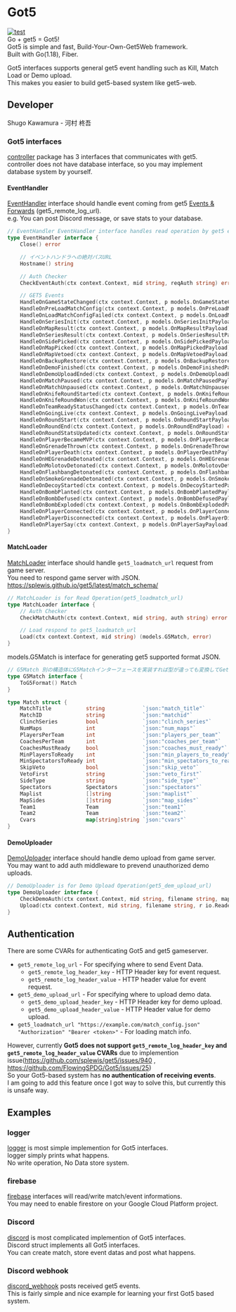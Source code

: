 # Got5
[![test](https://github.com/FlowingSPDG/Got5/actions/workflows/dagger.yml/badge.svg)](https://github.com/FlowingSPDG/Got5/actions/workflows/dagger.yml)  
Go + get5 = Got5!  
Got5 is simple and fast, Build-Your-Own-Get5Web framework.  
Built with Go(1.18), Fiber.

Got5 interfaces supports general get5 event handling such as Kill, Match Load or Demo upload.  
This makes you easier to build get5-based system like get5-web.  

## Developer
Shugo Kawamura - 河村 柊吾

### Got5 interfaces
[controller](https://github.com/FlowingSPDG/Got5/tree/main/controller) package has 3 interfaces that communicates with get5.  
controller does not have database interface, so you may implement database system by yourself.

#### EventHandler
[EventHandler](https://github.com/FlowingSPDG/Got5/blob/75996d44058558ca7453af1c4b4f9e73115924d4/controller/controller.go#L10-L52) interface should handle event coming from get5 [Events & Forwards](https://splewis.github.io/get5/latest/events_and_forwards/) (get5_remote_log_url).  
e.g. You can post Discord message, or save stats to your database.  
```go
// EventHandler EventHandler interface handles read operation by get5 events
type EventHandler interface {
	Close() error

	// イベントハンドラへの絶対パスURL
	Hostname() string

	// Auth Checker
	CheckEventAuth(ctx context.Context, mid string, reqAuth string) error

	// GET5 Events
	HandleOnGameStateChanged(ctx context.Context, p models.OnGameStateChangedPayload) error
	HandleOnPreLoadMatchConfig(ctx context.Context, p models.OnPreLoadMatchConfigPayload) error
	HandleOnLoadMatchConfigFailed(ctx context.Context, p models.OnLoadMatchConfigFailedPayload) error
	HandleOnSeriesInit(ctx context.Context, p models.OnSeriesInitPayload) error
	HandleOnMapResult(ctx context.Context, p models.OnMapResultPayload) error
	HandleOnSeriesResult(ctx context.Context, p models.OnSeriesResultPayload) error
	HandleOnSidePicked(ctx context.Context, p models.OnSidePickedPayload) error
	HandleOnMapPicked(ctx context.Context, p models.OnMapPickedPayload) error
	HandleOnMapVetoed(ctx context.Context, p models.OnMapVetoedPayload) error
	HandleOnBackupRestore(ctx context.Context, p models.OnBackupRestorePayload) error
	HandleOnDemoFinished(ctx context.Context, p models.OnDemoFinishedPayload) error
	HandleOnDemoUploadEnded(ctx context.Context, p models.OnDemoUploadEndedPayload) error
	HandleOnMatchPaused(ctx context.Context, p models.OnMatchPausedPayload) error
	HandleOnMatchUnpaused(ctx context.Context, p models.OnMatchUnpausedPayload) error
	HandleOnKnifeRoundStarted(ctx context.Context, p models.OnKnifeRoundStartedPayload) error
	HandleOnKnifeRoundWon(ctx context.Context, p models.OnKnifeRoundWonPayload) error
	HandleOnTeamReadyStatusChanged(ctx context.Context, p models.OnTeamReadyStatusChangedPayload) error
	HandleOnGoingLive(ctx context.Context, p models.OnGoingLivePayload) error
	HandleOnRoundStart(ctx context.Context, p models.OnRoundStartPayload) error
	HandleOnRoundEnd(ctx context.Context, p models.OnRoundEndPayload) error
	HandleOnRoundStatsUpdated(ctx context.Context, p models.OnRoundStatsUpdatedPayload) error
	HandleOnPlayerBecameMVP(ctx context.Context, p models.OnPlayerBecameMVPPayload) error
	HandleOnGrenadeThrown(ctx context.Context, p models.OnGrenadeThrownPayload) error
	HandleOnPlayerDeath(ctx context.Context, p models.OnPlayerDeathPayload) error
	HandleOnHEGrenadeDetonated(ctx context.Context, p models.OnHEGrenadeDetonatedPayload) error
	HandleOnMolotovDetonated(ctx context.Context, p models.OnMolotovDetonatedPayload) error
	HandleOnFlashbangDetonated(ctx context.Context, p models.OnFlashbangDetonatedPayload) error
	HandleOnSmokeGrenadeDetonated(ctx context.Context, p models.OnSmokeGrenadeDetonatedPayload) error
	HandleOnDecoyStarted(ctx context.Context, p models.OnDecoyStartedPayload) error
	HandleOnBombPlanted(ctx context.Context, p models.OnBombPlantedPayload) error
	HandleOnBombDefused(ctx context.Context, p models.OnBombDefusedPayload) error
	HandleOnBombExploded(ctx context.Context, p models.OnBombExplodedPayload) error
	HandleOnPlayerConnected(ctx context.Context, p models.OnPlayerConnectedPayload) error
	HandleOnPlayerDisconnected(ctx context.Context, p models.OnPlayerDisconnectedPayload) error
	HandleOnPlayerSay(ctx context.Context, p models.OnPlayerSayPayload) error
}
```

#### MatchLoader
[MatchLoader](https://github.com/FlowingSPDG/Got5/blob/75996d44058558ca7453af1c4b4f9e73115924d4/controller/controller.go#L54-L57) interface should handle ``get5_loadmatch_url`` request from game server.  
You need to respond game server with JSON.  
https://splewis.github.io/get5/latest/match_schema/  
```go
// MatchLoader is for Read Operation(get5_loadmatch_url)
type MatchLoader interface {
	// Auth Checker
	CheckMatchAuth(ctx context.Context, mid string, auth string) error

	// Load respond to get5_loadmatch_url
	Load(ctx context.Context, mid string) (models.G5Match, error)
}
```

models.G5Match is interface for generating get5 supported format JSON.  
```go
// G5Match 別の構造体にG5Matchインターフェースを実装すれば型が違っても変換してGet5に渡してくれる
type G5Match interface {
	ToG5Format() Match
}
```
```go
type Match struct {
	MatchTitle           string            `json:"match_title"`
	MatchID              string            `json:"matchid"`
	ClinchSeries         bool              `json:"clinch_series"`
	NumMaps              int               `json:"num_maps"`
	PlayersPerTeam       int               `json:"players_per_team"`
	CoachesPerTeam       int               `json:"coaches_per_team"`
	CoachesMustReady     bool              `json:"coaches_must_ready"`
	MinPlayersToReady    int               `json:"min_players_to_ready"`
	MinSpectatorsToReady int               `json:"min_spectators_to_ready"`
	SkipVeto             bool              `json:"skip_veto"`
	VetoFirst            string            `json:"veto_first"`
	SideType             string            `json:"side_type"`
	Spectators           Spectators        `json:"spectators"`
	Maplist              []string          `json:"maplist"`
	MapSides             []string          `json:"map_sides"`
	Team1                Team              `json:"team1"`
	Team2                Team              `json:"team2"`
	Cvars                map[string]string `json:"cvars"`
}
```

#### DemoUploader
[DemoUploader](https://github.com/FlowingSPDG/Got5/blob/75996d44058558ca7453af1c4b4f9e73115924d4/controller/controller.go#L59-L62) interface should handle demo upload from game server.  
You may want to add auth middleware to prevend unauthorized demo uploads.  
```go
// DemoUploader is for Demo Upload Operation(get5_dem_upload_url)
type DemoUploader interface {
	CheckDemoAuth(ctx context.Context, mid string, filename string, mapNumber int, serverID int, auth string) error
	Upload(ctx context.Context, mid string, filename string, r io.Reader) error // demoファイルの登録処理
}
```

## Authentication  
There are some CVARs for authenticating Got5 and get5 gameserver.  
- `get5_remote_log_url` - For specifying where to send Event Data.  
  - `get5_remote_log_header_key` - HTTP Header key for event request.  
  - `get5_remote_log_header_value` - HTTP header value for event request.  
- `get5_demo_upload_url` - For specifying where to upload demo data.  
  - `get5_demo_upload_header_key` - HTTP Header key for demo upload.  
  - `get5_demo_upload_header_value` - HTTP Header value for demo upload.  
- `get5_loadmatch_url "https://example.com/match_config.json" "Authorization" "Bearer <token>"` - For loading match info.  

However, currently **Got5 does not support  `get5_remote_log_header_key` and `get5_remote_log_header_value` CVARs** due to implemention issue(https://github.com/splewis/get5/issues/940 , https://github.com/FlowingSPDG/Got5/issues/25)  
So your Got5-based system has **no authentication of receiving events**.  
I am going to add this feature once I got way to solve this, but currently this is unsafe way.  

## Examples
### logger
[logger](https://github.com/FlowingSPDG/Got5/tree/main/examples/discord) is most simple implemention for Got5 interfaces.  
logger simply prints what happens.  
No write operation, No Data store system.  

### firebase
[firebase](https://github.com/FlowingSPDG/Got5/tree/main/examples/firebase) interfaces will read/write match/event informations.  
You may need to enable firestore on your Google Cloud Platform project.  

### Discord
[discord](https://github.com/FlowingSPDG/Got5/tree/main/examples/discord) is most complicated implemention of Got5 interfaces.  
Discord struct implements all Got5 interfaces.  
You can create match, store event datas and post what happens.  

### Discord webhook
[discord_webhook](https://github.com/FlowingSPDG/Got5/tree/main/examples/discord_webhook) posts received get5 events.  
This is fairly simple and nice example for learning your first Got5 based system.


